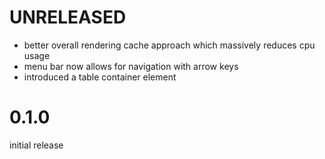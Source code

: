 
# UNRELEASED

 - better overall rendering cache approach which massively reduces cpu usage 
 - menu bar now allows for navigation with arrow keys
 - introduced a table container element 

# 0.1.0

initial release
